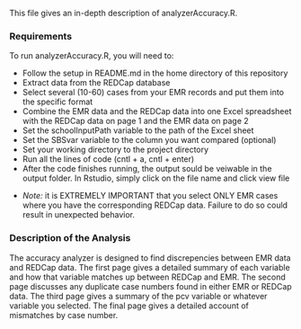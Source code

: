 This file gives an in-depth description of analyzerAccuracy.R.

### Requirements
To run analyzerAccuracy.R, you will need to:
* Follow the setup in README.md in the home directory of this repository
* Extract data from the REDCap database
* Select several (10-60) cases from your EMR records and put them into the specific format
* Combine the EMR data and the REDCap data into one Excel spreadsheet with the REDCap data on page 1 and the EMR data on page 2
* Set the schoolInputPath variable to the path of the Excel sheet
* Set the SBSvar variable to the column you want compared (optional)
* Set your working directory to the project directory
* Run all the lines of code (cntl + a, cntl + enter)
* After the code finishes running, the output sould be veiwable in the output folder. In Rstudio, simply click on the file name and click view file
- *Note:* it is EXTREMELY IMPORTANT that you select ONLY EMR cases where you have the corresponding REDCap data.
Failure to do so could result in unexpected behavior. 

### Description of the Analysis
The accuracy analyzer is designed to find discrepencies between EMR data and REDCap data. The first page gives a detailed summary of each variable and how that variable
matches up between REDCap and EMR. The second page discusses any duplicate case numbers found in either EMR or REDCap data. The third page gives a summary of the pcv
variable or whatever variable you selected. The final page gives a detailed account of mismatches by case number.
